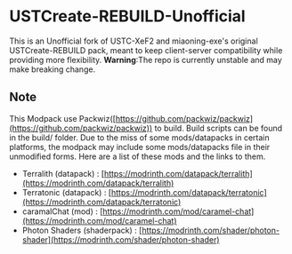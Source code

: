 # USTCreate-REBUILD-Unofficial
This is an Unofficial fork of USTC-XeF2 and miaoning-exe's original USTCreate-REBUILD pack, meant to keep client-server compatibility while providing more flexibility.
__Warning__:The repo is currently unstable and may make breaking change.
## Note
This Modpack use Packwiz([https://github.com/packwiz/packwiz](https://github.com/packwiz/packwiz)) to build. Build scripts can be found in the build/ folder.
Due to the miss of some mods/datapacks in certain platforms, the modpack may include some mods/datapacks file in their unmodified forms. Here are a list of these mods and the links to them.
- Terralith (datapack) : [https://modrinth.com/datapack/terralith](https://modrinth.com/datapack/terralith)
- Terratonic (datapack) : [https://modrinth.com/datapack/terratonic](https://modrinth.com/datapack/terratonic)
- caramalChat (mod) : [https://modrinth.com/mod/caramel-chat](https://modrinth.com/mod/caramel-chat)
- Photon Shaders (shaderpack) : [https://modrinth.com/shader/photon-shader](https://modrinth.com/shader/photon-shader)